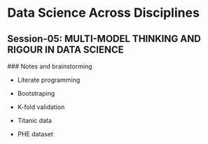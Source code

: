 # Data Science Across Disciplines

## Session-05: MULTI-MODEL THINKING AND RIGOUR IN DATA SCIENCE 

### Notes and brainstorming





- Literate programming
- Bootstraping
- K-fold validation



- Titanic data
- PHE dataset

